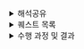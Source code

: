  
<details>
  <summary>해석공유</summary>
    <details>
     <summary>1 주자</summary>
## **개발자 원칙**

### (1) 소스코드레벨에서 오류를 확인하자

(구글링으로 오류 해결하고 넘어가는 경우가 많았는데, 같은 실수를 반복한 적이 많았다. 깊은 학습이 아닌 것 같다, 내것이 아니다)

검색에 의존하지 말고 직접 확인하는 습관을 갖자 -

지속적으로 코드를 분석하면, 코드를 분석하는 힘이 생긴다 -

어떠한 것에 대해 항상 질문을 던져보는 습관을 갖자는 생각이 들었다 -

“정리해보자면, 거의 **왜**라는 질문을 던지고, 이러한 질문을 바탕으로 성장이 생긴다고 생각했다”

### (2) ‘개발자가 성장하는 과정’에 대해

> 오픈 소스 컨트리뷰터가 되었던 경험을 보았음 - 나의 코드와 로직을 먼저 점검해보고 오류를 확인해야겠다는 반성과 다짐을 하게 되었음

> 설계 파트를 정리하면서 읽었음

- UML, 요구사항 명세, 명시적.암시적 설계 등등 다양한 용어에 대한 개념을 확인
- 설계의 중요성
- UML을 최근 사용하지 않는 이유 (실행가능한 소프트웨어 설계를 위해 부가적인 절차가 필요, 설계와 다른 결과물이 나오는 경우가 많음)

> 남과 비교하기보다 자신을 돌이켜보기. 이분법적으로 세상을 바라보지 않기

Ex) 모르는 것과 아는 것 -> 몰랐는데 알게된 것, 아는 척하는 것

<br/>

## **소프트웨어 장인**

### (1) ‘작가의말’에서의 인상깊었던 내용

> 처음으로 소프트웨어공학적으로 깨달음을 얻었던 순간을 책에서 볼 수 있었음

‘애자일’의 개념, 중요한 포인트에 대해 잘 정리되어있었음.

### (2) 작가의 커리어 개발 과정을 재밌게 읽었음

“애자일”에 관해 읽을 때, “항상 가치를 더하는 방향”으로 나아간다는 점이 인상깊었음.

=> 단순히 기능을 추가하는 것이 아니라, 더 나은 방법을 다양하게 모색하고 실험, 한 번 본 코드를 그대로 두지 않음

자기계발 관련한 프로젝트, 블로그, 오픈소스 등에 대한 내용.

=> 사이드 프로젝트와 같이 나의 흥미에 맞는 단위의 작은 프로젝트에 도전해보고 싶다는 생각을 했음

일과 삶 사이의 균형
-p 101. 무엇을 하든지 페이스를 유지하는 것이 중요하다. 일과 삶의 균형을 건강하게 유지하기가 어렵기는 하지만 가능하다.

=> 이번주를 회고하게 되었음.

<br/>

## **함께 자라기**

### ‘애자일로 가는 길’이 핵심 주제였음

=> 처음엔 당연한 말, 추상적인 말이라고 느껴질 수도 있겠지만, 책을 깊이 읽다보면 “현실에 더욱 적합하고” 고정관념을 깰 수 있는 세분화된 방법과 구체적인 예시가 함께 등장함

=> [예시] 훌륭한 개발자들을 팀으로 모아서

- 각자 프로젝트 진행
- 함께 프로젝트 진행

2가지의 방식을 실험해봄. 후자의 방식이 성능이 더 떨어졌음

“애자일”이 틀린 것을 증명하는 예시가 아니라, ‘함께’하면 소통하는 방식이 잘못될 경우 오히려 성과가 떨어질 수도 있다는 의미임

=> 애자일 방식 도입을 설득하거나, 모르는 사람이 읽으면 좋은 책인 것 같음
    </details>
    <details>
     <summary>2 주차</summary>
##  (1) 마이너 원칙을 지켜 나만의 버전을 업그레이드 하자
### 1.0.0 배포하기 그리고 다음 버전 준비하기
#### 7가지 마이너 원칙을 지키다 보면 메이저 버전을 올릴 수 있다.
- 메타 인지 (자신의 속도, 목표)
- 암묵지와 형식지 (직접 분석하고 구현)
- 자존감 지키기 (과거의 자신과 비교)
- 낯선 환경에서 구현하기 (제약사항 추가, 다양한 시도)
- 적절한 회복과 휴식
- 실수를 두려워하지 않되 결과에 반영하지 않고, 빠르게 실수를 찾기 위해 다양한 측면에서 개선
- 사고의 유연성 (지식 공유, 의견 수렴)

지난 금요일에 5번까지의 마이너 원칙을 책을 통해 알 수 있었고, 이를 지키고자 한 주간 노력했습니다.
한 주를 돌이켜 보면, 확실히 노력한 만큼 지키고자 한 원칙들을 생각보다 잘 지켰습니다.
하지만, 오늘 새로 읽고 알게 된 나머지 두 원칙은 확실히 의식하지 않으니 지켜지지 않은 부분이 많은 듯 합니다.
특히 짝 활동이 하루 더 추가된 만큼 함께 프로그래밍 하는 시간 동안 실수를 두려워했습니다. 이러한 두려움으로 인해 검색을 통해 학습한 지식의 예제를 직접 구현하지 않고 그대로 사용하고자 한 순간이 종종 있었습니다. 

이는 제 성장에 도움이 되지 못합니다. 학습한 지식이 형식지 또는 암묵지가 되지 않을 수 있으며, 사고가 확장 또는 깊어지지도 않습니다.

따라서 다음 한 주는 추가로 알게 된 두 마이너 원칙을 의식하여 지켜 네이버 부스트캠프를 통해 버전이 한 단계 혹은 더 업그레이드 된 개발자가 되도록 도전하려 합니다. 

## (2) TDD를 하는 습관을 들이자
- 소프트웨어가 얼마나 빨리 변경 혹은 개선될 수 있느냐는 소프트웨어의 품질이 좋을 수록 더 민첩성을 띄게된다.
- 이때, 소프트웨어 품질에 중요함을 미치는 것은 코드의 품질이라고 볼 수 있다.
- 저자가 강조하는 코드의 품질의 유지하는 방식은 TDD방식을 도입하는 것이다. 많은 개발자들이 테스트 코드를 작성할 시간이 없다는 핑계를 대며 스스로 코드의 품질을 깎고 있다.
- 실제로 업무시에는 리더단에서 Test Code를 도입하지 않으면 사용할 일이 없었고, 나의 주도로 프로젝트를 진행했을 때에도, 테스트 코드 작성을 무시하였다.
- 이번주 미션을 통해서 처음 Jest와 같은 Test Tool을 사용해보았는데, (심지어 몇 번 사용했었던 Nest.js에서는 import가 되어있는 라이브러리이다.)
- 테스트 코드 작성에 추가적인 시간이 드는것은 맞지만, 이로 인해 얻는 시간적, 소프트웨어 품질적 이득은 이를 훨씬 능가한다.
- 이를 항상 기억하고, TDD를 하는 습관을 들이도록 해보자!

## (3) 목표를 달성하는 나만의 기준과 목표 설정 방법
### 목차 선정과정
관심 있는 분야는 아래와 같았습니다.
- 프로덕트 중심주의
- 목표를 달성하는 나만의 기준,GPAM
- 나의 메이저 버전을 업그레이드 하는 마이너 원칙들

룰렛을 추첨을 통해 정함.

### 목표를 달성하는 나만의 기준,GPAM

- Goal를 정하기
- Plan 만들기
- action 하기
- Measure 진행해 결과를 확인한다.


### 목표설정의 안좋은 예시
- 목표(계획)에서 힘든 부분은 평가하기 애매한 요소이다.
ex) 건강하다 이건 무슨 기준으로 평가해야하는지 
 
- 광범위해도 안된다.
ex) 행복하자
- 실제 행동이 불가능한 목표
ex) 복권을 사서 1등 당첨되기
- 결과를 측정할수 없는 목표
ex) 멋있게 집꾸미기, 멋있게라는 기준의 무엇인지


### 목표 설정은 S.M.A.R.T 방법을 소개함.

- S : 개선이 필요한 영역에 대한 구체적인 목표
- M: 진행상황에 대한 측정이 가능한지
- A :실행이 가능한지
- R: 리소스로 현실적으로 가능한지
- T: 결과가 언제 나올지, 기한이 있는지

여기에 육하원칙에서 어떻게를 뺀것을 적용해보면 됩니다.


### 아쉬웠던 점
정보전달글이라서 저자의 주관이 많이 빠져서 아쉬웠음.

### 인상 깊었던 말

- 목표를 세워도 P,A,M이 불가능하면 좋지 않다.
- 목표는 수치화 해야한다

## (4) 가장 학습하기 힘든 직업이 살아남는다
"가장 학습하기 힘든 직업이 살아남는다 했는데 학습하기 힘든 다는 게 무엇일까?"를 생각하며 읽어보았습니다.

<인간이 학습하기 좋은 환경 조건>

목표가 분명
매 순간 선택할 수 있는 행동/선택의 종류가 정해져 있다
매 순간 자신이 목표에 얼마나 근접했는지 알 수 있다.
닫힌 시스템 (예상 못 한 외부 요소가 들어오지 않는)
과거의 선택과결과에 대한 구조화된 기록이 많다
→ 인공지능 시스템에서 유리한 조건
→ 인공지능에게 대체될 수 있음
→ 인공지능에게 대체되지 않기 위해 학습하기 힘든 주제를 잘 다룰 수 있어야 한다.

<학습하기 힘든 환경 주제>

목표가 모호
매 순간 선택할 수 있는 행동이 불확실
매 순간 내 목표에 얼마나 근접했느지 알기 어렵다
열린 시스템(예상 못한 외부요소가 들어오는 경우가 흔한)
과거의 선택과 결과에 대한 구조화된 기록이 별로 없다
컴퓨터화 되지 않기 위해 유리한 요소

독창성
협상
설득
미 노동부에 따른 미래에 컴퓨터로 대체될 확률
프로그래머 : 스펙대로 코드를 만드는 사람 → 48%
소프트웨어 개발자 : 사용자 요구사항을 분석하고 그에 대한 솔루션을 설계 → 4.2%

컴퓨터화 되지 않기 위해, 인공 지능에 대체 되지 않기 위해서는 사용자 요구사항을 분석하고 그에 대한 솔루션을 설계하는 소프트웨어 개발자 방향으로 나아가야 한다.‘협상’, ‘설득’과 같은 사용자와 커뮤니케이션 스킬을 늘리자

## (5) Make it work, then make it better
개발자 원칙의 9장에 나오는 격언입니다. 일단 돌아가게 만든 후, 더 좋게 만들라는 것인데요. 이 원칙은 코드의 효율성을 높이는 작업에도, 기술부채를 줄이는 작업에도 동일하게 적용됩니다. 코드의 효율성을 높이기 이전에, 원하는대로 잘 돌아가게 만드는 것이 더 중요한 것입니다.
코드가 잘 돌아간다면, 좋은 코드를 작성할 차례입니다. 좋은 코드를 작성하기 위한 방법은 가독성, 성능, 유연성을 높이는 것입니다.
그 중 가독성이 가장 중요하게 지켜야할 방법입니다. 코드의 가독성이 낮다면 다른 사람이 코드를 이해하고 수정하는 과정에서 오류가 발생할 가능성이 늘어납니다. 또한, 가독성이 높은 코드를 쓰기 위해서는 규칙을 통일하는 것이 중요합니다. 내가 변수이름을 더 알맞은 이름으로 짓고 싶어도, 전체 변수의 이름을 바꾸는 것이 아니라면 기존에 사용하던 변수 이름이 있다는 그것을 사용해야 합니다. 띄어쓰기, 줄바꿈, 탭 역시 마찬가지입니다.
책의 이런 내용을 읽으면서 그동안 유연성과 가독성을 높이기 위해 팀의 결정과는 상관없이 독단적으로 선택했던 방식들이 떠올랐습니다. 앞으로는 그 무엇보다 잘 동작하는 것과 진정한 가독성을 높이는 방법에 대해 잘 고려하면서 개발을 해야겠습니다.

## (6) 인상깊었던 부분
프로덕트 중심으로 성장하기

이 부분이 많이 공감됐다.

개발을 처음시작할 때, 관련지식이 0인 상태로 시작했는데, 프로젝트를 하다보니

빠르고 그리고 많이 배울 수 있었다.

나한테만 통하는 원칙이 아니고 모두에게 통하는 원칙인 것 같아서 신기했다.

추가로, 마지막 장을 읽으면서

cs공부를 더 열심히 해야겠다고 느꼈다.

공부를하면 세상의 해상도가 달라진다는 글귀가 있다.

나도 개발 공부를 더 해서 코드를 보는 해상도를 높여야겠다고 느꼈다.
    </details>
    <details>
     <summary>3 주차</summary>
## 해석 공유

- **J271_한민수**
    
    > **📚 읽은 책:** 함께 자라기 (김창준)
    
    ❓ **책을 선정한 이유:** 네부캠 챌린지에 입과할 때의 목표가 동료와 함께 성장하는 것이었다. 그래서 제목에 이끌려 이 책을 선정했다.
    
    **👍 인상깊었던 부분:** 학습이 빠른 팀은 어떠한 기술을 학습할 때 리더가 중심이 되어 그것을 기술적인 도전이라기보다 조직적 도전으로 받아들인다. 그래서 새로운 기술을 개개인이 습득해야 하는 것이 아니라 그것을 가지고 함께 일하는 새로운 방법을 만들어간다. 이러한 팀은 새로운 것을 학습할 때 “뭐가 새롭다는거지? 꼭 필요한가?”와 같이 냉소적으로 받아들이는 대신, 새로운 것을 시도해서 성장할 수 있다는 데 흥미를 느낀다고 한다. 또한 속도가 빠른 팀은 뭔가 새로운 것을 제안하고 시도하는 데 열려 있고, 실패에 관대하고 실수를 인정하는 데 부담을 느끼지 않는 심리적으로 보호된 상태에 있다는 특징이 있다.
    
    **☺️ 느낀 점:** 지속 가능한 개발자가 되기 위해서는 빠르게 변화하는 기술의 흐름을 무시하지 않고 궁금해하고, 시도해보는 열정이 필요한 것 같다. 이 책에서 이야기하는 좋은 팀의 특징들은 우리가 생각하는 이상적인 조직의 모습이지만, 결국 그러한 조직에서 일하는 즐거움을 경험하고 싶다면 나 자신부터 많이 변화시켜야 하지 않을까 라는 생각을 하게 된다.
    > 
    
- **S048_이명진**
    
    > **📚 읽은 책:** 개발자 원칙
    
    **👍 인상깊었던 부분**
    “오류를 만날 때가 가장 성장하기 좋을 때 이다.”
    
    대부분의 오류는 스택오버플로에서 검색하면 해결 가능 하다.단순히 여기서 끝내버리면 실제로 깊은 지식을 얻기가 어렵습니다.
    
    한발 더 나아가서 해당 툴의 소스 코드를 확인하는 것으로 관련 에러가 왜 발생하는지 해결하려면 어떻게 해야 하는지 같은 깊은 지식을 얻을 수가 있습니다.
    
     → 이것이 소스 레벨에서 오류를 확인 하라는 주장 !!
    
    지식을 글로 공유해라.
    
    소스레벨에서 이해한 내용을 이해했다면, 결과물로 남기는 것이 중요하다.
    
    이해한 내용을 블로그에 정리하거나 오픈소스에 기여하여 결과물을 남깁니다.
    
    오픈소스 기여, 블로깅 꼭 추천! 저도 못해도 한달에 하나 이상 딥하게 포스팅 하고 있습니다 :)
    > 

- **J004_강준현**
    
    > **📚 읽은 책:** 함께 자라기 (김창준)
    
    **👍 인상깊었던 부분**
    > 
    > 
    > 프로그램언어 배우기
    > 
    > 튜토리얼을 읽을때 뭘 만들지 생각하고 읽기.
    > 
    > 표준라이브러리 소스코드 읽기
    > 
    > 다른 코드를 읽다가 필요한 기능 추가해보기
    > 
    > 실수를 빨리 회복하는 게 중요
    > 
    > 다른사람이 실수 했을 때도 빨리 회복할 수 있게 돕고, 실수를 공개하고 서로 이야기 하고 거기서 배우는 문화.
    > 
    > 동료와 협력하는 것이 중요, 의사소통능력 같은 사회적 기술을 훈련해야함. 도움받기, 피드백 주고받기, 영향력 미치기, 기르치고 배우기, 위임하기 등
    > 
    > **☺️ 느낀 점**
    > 
    > 누구나 생각하는 이상적인 학습 방법을 소개하고 있는 것 같아 리마인드에 좋다는 느낌을 받았지만
    > 
    > 너무 이상적인 방법이라 실천 해야겠다 라는 마음이 막 생기지는 않는 것 같다. 
    > 
    
- **K011_김정현**
    
    > 📖 **읽은 책:** 개발자의 원칙
    ”나의 메이저 버전을 업그레이드하는 마이너 원칙들
    **개발자도 자신을 업그레이드해 차근차근 버전을 올려야한다.**
    💯 **인상 깊었던 부분: 자신에게 알맞는 방향과 속력을 찾아야 공부도 제대로 되는것이다.**
    😎 **느낀점:**지금까지 남들과 비교하면서 내가 너무 느리다고 생각해서 너무 뒤쳐지는게 아닐까? 라는 느낌을 항상 받고 있었는데 이 부분을 읽고나니 나에게 맞는 속도와 방향을 찾고 남들과 비교하지 않고 꾸준히 나아간다면 한층 더 업그레이드된 개발자가 될 수 있지 않을까? 라는 생각을 하게되었습니다!
    > 

- **J226_정유찬**
    
    > **📚 읽은 책:** 소프트웨어 장인 (산드로 만쿠소)
    > 
    > 1. **ch3 중요 내용 정리**
    >     - **소프트웨어 장인정신이란 ?**
    >         - 소프트웨어 장인정신은 소프트웨어 개발의 프로페셔널리즘에 대한 것이다.
    >         - 자신이 하는 일에 주인의식을 가지고 프로페셔널하게 행동하고, 고객이 원하는 것이 무엇이든 달성하도록 돕는다. 다른 개발자에게 배우고 자신의 지식을 나누며, 경험이 부족한 개발자들을 멘토링하는 것이다.
    >     - **소프트웨어 장인정신 매니페스토**
    >         - 소프트웨어 장인정신에 대한 여러 유명인들의 논의를 정리한 것. 소프트웨어 장인정신 구글 그룹에 기록되어 있음.
    >         1. **동작하는 소프트웨어뿐만 아니라, 정교하고 솜씨 있게 만들어진 작품을.**
    >             
    >             시간이 지나도 개발자가 애플리케이션을 수정하는 것을 두려워하게 해선 안된다. 소스 코드는 예측가능하고 유지보수 될 수 있는 상태.
    >             
    >         2. **변화에 대응하는 것이 아니라, 계속해서 가치를 더하는 것을.**
    >             
    >             소프트웨어가 오래될수록 고통과 비용이 아닌 그 가치가 커져야 한다. 소프트웨어의 생명을 늘리면서 변화에 빠르게 대응할 수 있도록 유지.
    >             
    >         3. **개별적으로 협력하는 것 뿐만 아니라, 프로페셔널 커뮤니티를 조성하는 것을.**
    >             
    >             소프트웨어 장인정신의 중심에는 멘토링과 공유가 있다.
    >             
    >         4. **고객과 협업하는 것뿐만 아니라, 생산적인 동반자 관계를.**
    >             
    >             소프트웨어 장인은 공장 노동자가 아니다. 비즈니스를 이해하고, 개선사항을 제안하며, 고객 또는 고용주와 생산적인 동반자 관계를 맺어야 한다. 코드와 관련된 일이 아니면 나의 일이 아니라고 생각하는 개발자는 진정한 소프트웨어 장인이라고 할 수 없다.이 아니면 나의 일이 아니라고 생각하는 개발자는 진정한 소프트웨어 장인이라고 할 수 없다.
    >             
    > 2. **깨달은 점**
    >     - 나는 소프트웨어 장인정신을 잘 갖추고 있나를 돌아보며 반성하였다.
    >         - 코딩할 때 단순히 동작하게만 하는 것이 아니라 유지보수에 용이하게 만들고 있나
    >         - 내 코드를 타인이 읽었을 때 실행이 쉽게 예측가능한가
    >         - 나는 소프트웨어 커뮤니티에 잘 참여하고 있나
    >     - 네이버 부스트캠프를 통해 이러한 소프트웨어 장인정신을 기르고, 코딩할 때 이를 습관화하는 자세를 갖추어야겠다.
    
- **J232_정한힘**
    
    > **📚 읽은 책:** 개발자 원칙
    > 
    > 1. **읽었던 부분 (4장의 내용)**
    >     
    >     꼭 개구리를 만들어야만 공유를 할 수 있을까? 개구리를 완성하지 못하더라도 직접 만들면서 학습한 코드를 공유하면 다른 사람에게 도움이 될 수 있다.  코드는 생각 과정이 생략된 여러 가지 해결 방법 중에 하나일 뿐이고, 사소한 실수부터 차곡차곡 경험해야 결과로 만들어지는 코드가 나의 것이 된다.
    >     
    >     프로그래밍 연습이 충분히 되어 있지 않아서 정말 어디서부터 작업을 시작해야할지 모르겠다면, 무조건 따라 하기 단계가 필요할 수 있다. 하지만 너무 반복하다 보면 자기 스스로 잘한다는 함정에 빠질 수 있기에, 다른 사람 코드를 눈으로 읽으면서 머릿속으로만 구조화를 시도한 후, 백지에 나만의 방식으로 작성해보자.
    >     
    > 2. **깨달은 점**
    >     
    >     이 부분이 이번 챌린지 기간동안의 나에게 필요한 부분이였다고 생각합니다. 나는 객체지향 프로그래밍 연습이 충분히 되어 있지 않아서 클래스 구조를 짜는 것부터 두려움을 느꼈습니다. (지금도 어떤 방식이 올바른지 잘 모르겠습니다) 아마도 제가 찾던 내용은 과학자들이 찾는 수식이 아니였을까 싶습니다. 두려움을 느끼는 시간동안 방법을 몰라서 많은 시간을 낭비하게 됐는데, 미션을 내려놓더라도 무조건 따라하기 방식을 사용했어야 한다는 생각이 듭니다. 동료들의 코드를 살펴보면서 어느 정도 틀은 있지만 정답은 없다는것을 느낍니다. 
    >     
    >     또한 피어세션을 여러번 진행하면서 코드는 생각 과정이 생략된 여러 가지 해결 방법 중에 하나라는 점을 느끼고 있습니다. 동료들의 코드를 보면서 수준이 높은 코드일수록 문제 해결 과정이 생략되어있으면 이해하기도 어려웠고 코드에서 전하는 이야기의 흐름을 따라가기가 어려웠습니다. 저도 문제 해결 과정이 의식의 흐름대로 진행되거나 코드 리뷰 형식으로 진행되는 경우가 많은데 이 부분을 해결하고 싶다고 생각합니다.
    >
    </details>
</details>

 
<details>
  <summary>퀘스트 목록</summary>
   <details>
    <summary>1 주차</summary>
## 🫣 양심에 찔린 휴식

- 커피 한 잔을 마시면서 나는 어떤 개발자가 되고 싶은지 고민하기
- 침대에 누워서 챌린지 입과 전 썼던 다짐글 다시 읽어보기
- 30분 침대에 누워 10분 독서, 20분 휴식하기

## 🤷‍♂️ 에라 모르겠다 휴식

- 일주일 동안 아무것도 안 해도 된다면,
어디를 여행가고 싶은지와 이유를 적어주세요
- 노래방 점수 찍어서 올리기
    - 80점 이상만 인정합니다.
- 제일 먹고 싶은 음식 먹고 인증샷 찍어서 올리기
   </details>
   <details>
    <summary>2 주차</summary>
## ﹖？ 퀘스트 목록 ﹖？

- 1주차 퀘스트는 휴식치고는 너무 하는게 많다.
- 이것이 진짜 휴식이다.
- 시간 지나면 다 도태되는 겁니다... 다...

### 척추 요정 🧚
이유 : 척추요정은 모두의 건강을 책임집니다.

- 슬랙에 글 올리고 캡처하기
- 하루 한번 랜덤 시간
- Random채널에서 J071_김태원님처럼 해주시면 됩니다.

### 노래 추천 🎧
이유: 사탕같은 달콤한 간식은 좋은 휴식이  되어주죠. 다른 사람의 귀에 캔디같은 노래를 넣어주세요.
`네 귀에 캔디 🍭`

- 슬랙에 추천 글 올리고 캡처하기
- 주에 2회 이상

### 산책 30분 🚶🚶‍♀️
이유: 문화체육관광부에서 권장하는 하루 권장 산책 시간을 차용했습니다.

- 산책하는 사진 찍기
- 주에 2회 이상

### 코어 수면 시간 지키기 (7시간 30분) 🛌
이유: 코어 운동은 항상 중요합니다. 코어 수면도 운동시켜주세요.

- 핸드폰 사용시간으로 인증하기
- 표에 수면, 기상 시간 기록하기

### 유튜브 영상추천 📽️
이유: 도파민의 보충은 항상 필요하다.

- 슬랙에 재밌다고 느낀 유튜브 영상 추천하기 **(개발 관련 안됌)**
- 주에 2회 이상

### 오늘의 명경기 (올림픽) 🏟️
이유: 지구촌의 축제 `올림픽`. 미션에도 불구하고 참을 수 없습니다.

- 슬랙에 올림픽 경기 하나 보고 인증샷 올리기
- 어떤부분이 명경기였는지 설명도 작성하기
- 주에 2회 이상
   </details>
   <details>
    <summary>3 주차</summary>
## 3주차 퀘스트

### 코어 수면 시간 지키기 (7시간 30분) 🛌

이유: 그대로 이어 가려고 합니다..! 수면시간은 매우 중요하니까 이어나가겠습니다.

실제로 과제를 무리하게 밤새워서까지 진행한 경험이 있습니다. 밤을 새우고 과제를 하고 피어 세션을 하고 짝 프로그래밍까지 진행을 하였는데 다음날까지 무리가 생겨서 시간 대비 효율을 느끼지 않았습니다.

따라서 잠은 무조건 자야하고,  본인 패턴에 맞게 자는게 중요하다고 생각합니다.

그 이후로 저는 1시면 무조건 자고 6시30분에 기상하는걸 택했는데요!

1시까지 하다가 완성 못하면 아침에 피어세션 전에 못한 것을 살펴 봤습니다.

일찍 일어나서 제 코드를 볼 여유도 피어분들의 코드를 볼 여유가 있어서 수면 패턴은 꼭 지켜야 한다고 생각합니다.!

- 핸드폰 사용시간으로 인증하기
- 표에 수면, 기상 시간 기록하기

### 산책 30분 🚶🚶‍♀️

이유: 그대로 이어가려고 합니다. 산책은 언제나 옳습니다. 매일 집에만 있다보니 건강이 악화되는게 느껴집니다. 산책하면 육체적 건강도 좋아지고 정신적 건강도 좋아집니다.

- 산책하는 사진 찍기
- 주에 2회 이상

### 노래 추천 🎧 → 개발할 때 듣기 좋은 노래 추천🎧

이유: 전 개발할 때 일반적인 노래(발라드, 팝송, 드라마 ost 등)보다 개발할 때 듣기 좋은 노래를 따로 선정해 듣는 것이 능률이 올라가는 효과를 받았습니다. 졸릴 때 노래를 들으면 잠도 깨고, 개발 효율이 상승합니다.

- 슬랙에 추천 글 올리고 캡처하기
- 주에 2회 이상

### 유튜브 영상추천 📽️

이유: 도파민의 보충은 항상 필요하다. 

수정 이유: 도파민에 절여진 현대인에게 도파민이 필요한 유튜브 영상말고 힐링을 할 수 있는 영상을 추천했으면 좋겠다 생각해 수정하겠습니다.

- 슬랙에 힐링이 된다고 느낀 유튜브 영상(파인애플 집에서 키우기 등) 추천하기 **(개발 관련 안됌)**
- 주에 2회 이상

### 이번주의 진 명경기 (올림픽) 🏟️

이유: 지구촌의 축제 `올림픽`. 미션에도 불구하고 참을 수 없습니다. 

**수정한 이유**: 지구촌의 축제 `올림픽` 놓칠 수 없죠 **하지만** 마지막주인 만큼 **조금은** 참는게 어떨까요?

- 슬랙에 올림픽 경기 보고 인증샷 올리기
    - 아니라면 단지 재밌던 경기를 캠퍼분들에게 추천해줘도 괜찮습니다!
- ~~주에 2회 이상~~   ⇒ **딱 1경기**

### 척추 요정 🧚

이유 : 척추요정은 모두의 건강을 책임집니다.

수정 내용: 1, 2주차때 수행해주신 분들이 마치 정말 요정이 이야기해주는 것처럼 슬랙에 글도 예쁘게 써주셨는데, 이 미션을 받는 사람에 따라서는 시간적으로 부담이 될 수 있다고 생각이 됩니다. 그래서 하루 한 번 척추 운동 관련 유튜브 영상을 캠퍼분들에게 리마인드 해주는 것으로도 척추요정의 역할을 충분히 할 수 있을 것 같습니다.

- 하루 한 번 랜덤 시간에 유튜브에서 척추 스트레칭 영상 찾아서 슬랙 랜덤채널에 짧은 안부인사와 함께 공유하고 캡처하기
- 늘 다른 영상을 추천해줄 필요는 없습니다. ‘리마인드’를 중요하게 생각해주세요
   </details>
</details>


 <details>
        <summary>수행 과정 및 결과</summary>
        <details>
            <summary>1주차</summary>
            <details>
                <summary>J132_서정범</summary>
                <p><strong>퀘스트</strong></p>
                <ul>
                    <li><strong>커피 한 잔을 마시면서 나는 어떤 개발자가 되고 싶은지 고민하기</strong></li>
                    <li>바쁜 와중에 잠시 휴식을 취하면서 나아가고자 하는 방향에 대해서 생각해보면 좋을 것 같아요.</li>
                    <li>제가 되고 싶은 개발자는 협업하는 팀원분들이 저에게 의지할 수 있는 개발자가 되는 것이 목표입니다. 이것은 단순히 개발 실력만을 이야기 하는 것이 아닌 커뮤니케이션 스킬 및 여러가지 협업 능력도 포함된다고 생각합니다. 물론 베이스가 개발자이니 개발 환경에서 발생한 문제를 해결하는 능력은 기본적으로 중요하고 이를 위해서 여러 가지 상황을 고려하고 여러 해결책을 제시 할 수 있는 사람이 되는 것이 1차적인 목표겠지만, 이를 표현하는 것 그리고 평소에 신뢰를 쌓는 것들은 다른 능력도 요구된다고 생각합니다. 이를 위해서 스스로에 대해서 계속해서 생각하고 부족한 부분을 채워가는 개발자가 되려고 합니다.</li>
                </ul>
            </details>
            <details>
                <summary>J183_이석규</summary>
                <p><strong>퀘스트</strong></p>
                <ul>
                    <li>산책 중 가장 마음에 들었던 순간 사진 찍어서 올리기</li>
                    <li>정신건강과 육체건강을 다 챙길 수 있을 것 같습니다.</li>
                </ul>
                <p><strong>퀘스트</strong></p>
                <ul>
                    <li>비도 많이 오고, 과제도 못 끝낸 적이 많아 산책을 다니기 힘들었습니다. 대신 주말에 평소 가고싶었던 피자집을 가서 정신건강을 챙겼습니다.</li>
                    <li>아무래도 이 템포로 공부를 계속하려면 육체적으로 많이 힘들 것 같다. 다른 분들 헬스장 빼먹지 않고 가시는것을 본받아 헬스등록해야겠다……</li>
                </ul>
                <img width="600" alt="image" src="https://github.com/user-attachments/assets/f7aa478f-a10d-4433-af57-cf7b75f07984"></br>
            </details>
            <details>
                <summary>J213_장서윤</summary>
                <p><strong>퀘스트</strong></p>
                <ul>
                    <li><strong>일주일 동안 아무것도 안 해도 된다면, 어디를 여행가고 싶은지와 이유를 적어주세요</strong></li>
                    <li>챌린지 기간동안 바빠서 다른 생각을 할 여유가 없어졌는데, 고민해보는 시간을 가져보고 싶어요!</li>
                </ul>
                <p><strong>결과</strong></p>
                <ul>
                    <li>베트남 다낭에 가고 싶어요! 챌린지 발표를 기다리는 동안에 베트남 다낭에 있었는데,초반에는 네부캠 결과를 기다리는 것 때문에 제대로 못 놀았거든요..! 다행히 결과를 받고나서는 재밌게 놀았지만, 약간 아쉬움이 남았어서, 더 놀고 싶습니당!</li>
                </ul>
            </details>
            <details>
                <summary>K018_김희준</summary>
                <p><strong>퀘스트</strong></p>
                <ul>
                    <li><strong>커피 한 잔을 마시면서 나는 어떤 개발자가 되고 싶은지 고민하기</strong></li>
                    <li>어떤 개발자로 성장하고 싶은지 이번 챌린지를 기회로 잘 정리해가고 싶은 마음에 선정하였습니다.</li>
                </ul>
            </details>
            <details>
                <summary>J031_김도훈</summary>
                <p><strong>퀘스트</strong></p>
                <ul>
                    <li><strong>커피 한 잔을 마시면서 나는 어떤 개발자가 되고 싶은지 고민하기</strong></li>
                    <li>챌린지 기간 동안 쫓기듯 미션을 수행했는데, 커피 한 잔의 여유가 필요한 것 같아요!</li>
                    <li><strong>산책 중 가장 마음에 들었던 순간 사진 찍어서 올리기</strong></li>
                    <li>평소 산책을 좋아해서 저녁에 산책 나갈 때마다 찍고 싶어요!</li>
                </ul>
                <p><strong>수행 결과</strong></p>
                <ul>
                    <li>커피를 마시면서 시니어 개발자가 되고 싶다는 목표로 전문성을 가진 개발자와 멘토링과 같이 함께 성장하는 개발자가 되고 싶다고 생각했습니다. 대단한 개발 실력을 가진 사람은 정말 많고 이것은 단순히 시간이 지남에 따라 가질 수 있는 능력은 아니라고 생각합니다. 그래서 함께 성장하며 소통하는 개발자가 되고 싶다고 생각했습니다.</li>
                    <li>본가가 전주라서 한옥마을로 산책을 갔다 왔습니다. + 전북대도 갔다 왔습니다!</li>
                    <img width="600" alt="image" src="https://github.com/user-attachments/assets/87a2507e-12a6-421f-aa01-c12fdaa9318a"></br>
                    <img width="600" alt="image" src="https://github.com/user-attachments/assets/533ecd83-dc93-4f28-a5d4-268caeac98e8"></br>
                </ul>
            </details>
            <details>
                <summary>S021_문영균</summary>
                <p><strong>퀘스트</strong></p>
                <blockquote>
                    노래 한 곡 들으며 저녁 메뉴 고민해서 올리기
                </blockquote>
                <p>이유: 어차피 매일 고민하는 저녁 모두와 공유하자!</p>
                <img width="896" alt="image" src="https://github.com/user-attachments/assets/64f2e9e6-b909-48b6-bffb-9ac1d09c25d8"></br>
                <img width="586" alt="image" src="https://github.com/user-attachments/assets/f990bebc-45ff-4aa5-9261-4c9b430a91fc"></br>
                <img width="471" alt="image" src="https://github.com/user-attachments/assets/174e5b16-fc48-4e23-9e93-f6494995e53c"></br>
                <img width="486" alt="image" src="https://github.com/user-attachments/assets/7607429a-ee06-4d39-b0a0-389c7dfb53d8"></br>
                <p><strong>후기</strong></p>
                <ul>
                    <li>다른 사람들에게 알려줘야 하기때문에 좀 더 식사에 신경쓸 수 있게되어 좋았습니다.</li>
                    <li>며칠 식사사진을 올리니 다른 분들도 사진을 올려주셔서 좋았습니다.</li>    
                </ul>
            </details>
        </details>
        <details>
            <summary>2주차</summary>
            <details>
                <summary>S006_구병조</summary>
                <p><strong>올림픽</strong></p>
             
![여자 양궁 단체](https://thumbnews.nateimg.co.kr/view610///news.nateimg.co.kr/orgImg/ns/2024/07/29/NISI20240729_0020435674_web.jpg)

한국의 단체 여자 양궁팀이 이번에 금메달을 따면서 대회 10연패를 달성했습니다. 사실 이번 대회는 압도적인 실력으로 찍어 누르기 보다는 꽤나 짜릿하게 결승까지 진행했습니다.
사실 올림픽에서 양궁하면 “한국을 가장 늦게 만나는 팀이 은메달을 따는 대회”라는 말이 있을 정도로 계속해서 좋은 성적을 계속 이뤘는데요. 이게 좋기도 하지만, 선수분들에게는
오히려 더 큰 압박감이 되지 않았을까 합니다. 그것을 이겨내고 끝가지 목표를 달성한 단체 여자 양궁팀에 박수를 보냅니다. 그리고 앞으로도 부담감을 내려놓고 즐기는 모습을 볼 수
있었으면 합니다 !

![혼성 탁구](https://flexible.img.hani.co.kr/flexible/normal/970/692/imgdb/original/2024/0730/20240730503677.jpg)

신유빈, 임종훈 선수가 혼성 탁구에서 동메달을 따냈습니다. 사실 준결승에서 ~~탁구 하나는 기가 막히게 잘하는~~ 중국팀을 만나서 분전했으나 아쉽게 패배했습니다. 그래도 최강의 팀에게 세트도
가져오면서 날카로운 폼을 보여줬는데요. 아쉬움을 뒤로하고 시작한 동메달 결정전, 홍콩팀을 상대로 4:0으로 완파를 하며 승리했습니다. 마지막 4세트는 홍콩의 게임포인트 상황에서 끝까지 포기하지
않고 추격해서 결국 한 세트도 내주지 않고 가져가는 모습이 정말 짜릿했습니다. 임종훈 선수의 전역을 축하하고, 신유빈 선수는 개인 준결승도 잘 치뤘으면 합니다 !

![신유빈](https://thumbnews.nateimg.co.kr/view610///news.nateimg.co.kr/orgImg/sg/2024/08/01/20240801523296.jpg)
            </details>
            <details>
                <summary>K030_서건</summary>
                <p><strong>척추요정</strong></p>
            </details>
            <details>
                <summary>J100_박경희</summary>
                <p><strong>노래</strong></p>
<img width="480" alt="image" src="https://github.com/user-attachments/assets/b896810d-f67a-4011-ad30-c3dee532ca88"></br>
            </details>
            <details>
                <summary>J222_정명기</summary>
                <p><strong>매일 아침 산책</strong></p>
<img width="480" alt="image" src="https://github.com/user-attachments/assets/c1ea9dad-73bc-41ff-b6c0-7a67f7946b38"></br>
- 대구 수목원  
<img width="480" alt="image" src="https://github.com/user-attachments/assets/566b4041-6083-4685-aed5-7de709770858"></br>
- 집 앞 공원    
            </details>
            <details>
                <summary>J277_허찬영</summary>
                <p><strong>노래</strong></p>
            </details>
            <details>
                <summary>J121_배승혁</summary>
                <p><strong>퀘스트</strong></p>
                <blockquote>
                    ### 노래 추천 🎧
                </blockquote>
                <p>이유: 학습에 바빠 여유없이 진행했던 것 같습니다. 음악도 들으면서 조금 여유를 가지고 학습하려고 합니다. </p>
                <p><strong>수행 결과</strong></p>
                  <img width="480" alt="image" src="https://github.com/user-attachments/assets/fe1cc9cd-65bd-4733-87e7-dd2d4554a6f1"></br>
             <img width="480" alt="image" src="https://github.com/user-attachments/assets/b953890f-504a-4353-9323-6e4fd2d46699"></br>
                <p><strong>후기</strong></p>
                <ul>
                    <li>미션 해결을 위해 여러 학습 자료를 찾아보고 분석하기 앞서 잠시 노래도 찾아보고, 좋은 노래를 추천하며 다른 사람들과 소통할 수 있었습니다. 다른 사람이 올린 노래를 듣는 것도 좋은 것 같네요.</li>
                </ul>
            </details>
        </details>
<details>
         <summary>3주차</summary>
            <details>
                <summary>J011_고은태</summary>
                <p><strong>퀘스트</strong></p>
                  <ul>
                    <li><strong>코어 수면 시간 지키기 (7시간 30분) 🛌</strong></li>
                </ul>
                <p><strong>수행 결과</strong></p>
               <ul>
                <li><img src="https://github.com/user-attachments/assets/8612b841-1fce-43ab-afd0-fd227c0e66ff" /></li>
               </ul>
            </details>
            <details>
                <summary>K030_박현준</summary>
                <p><strong>퀘스트</strong></p>
                    <ul>
                    <li><strong>척추 요정 🧚</strong></li>
                </ul>
            </details>
            <details>
                <summary>K039_이지학</summary>
                <p><strong>퀘스트</strong></p>
                    <ul>
                    <li><strong>산책 30분 🚶🚶‍♀️</strong></li>
                </ul>
            </details>
            <details>
                <summary>J125_백준원</summary>
                <p><strong>퀘스트</strong></p>
                    <ul>
                    <li><strong>이번주의 진 명경기 (올림픽) 🏟️</strong></li>
                </ul>
                <p><strong>수행 결과</strong></p>
               <ul>
                <li><img src="https://github.com/user-attachments/assets/42e491e3-b9f5-473a-8fc3-35d2127a2d95" /></li>
               </ul>
            </details>
            <details>
                <summary>J234_정혜인</summary>
                <p><strong>퀘스트</strong></p>
                <ul>
                    <li><strong>유튜브 영상추천 📽️</strong></li>
                </ul>
                <p><strong>수행 결과</strong></p>
            <ul>
             <li><img src="https://github.com/user-attachments/assets/0210eb37-755b-4308-920c-48534426cdea" /></li>
              <li><img src="https://github.com/user-attachments/assets/94f09cab-8875-4b9d-a1cf-be6dd4766006" /></li>
            </ul>
            </details>
            <details>
                <summary>J280_홍창현</summary>
                <p><strong>퀘스트</strong></p>
                                <ul>
                    <li><strong>노래 추천 🎧 → 개발할 때 듣기 좋은 노래 추천🎧</strong></li>
                </ul>
            </details>
        </details>
  </details>
</details>


